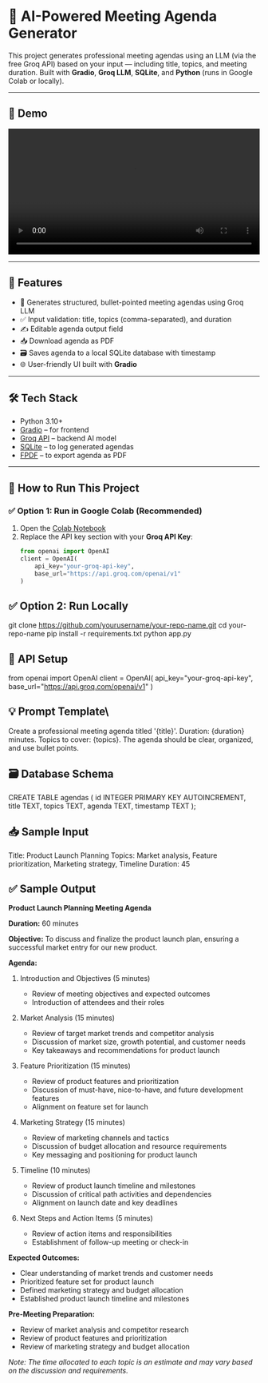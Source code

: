 # 🤖 AI-Powered Meeting Agenda Generator

This project generates professional meeting agendas using an LLM (via the free Groq API) based on your input — including title, topics, and meeting duration. Built with **Gradio**, **Groq LLM**, **SQLite**, and **Python** (runs in Google Colab or locally).

---

## 🎥 Demo

<video width="100%" controls>
  <source src="demo.mp4" type="video/mp4">
  Your browser does not support the video tag.
</video>

---

## 🚀 Features

- 🧠 Generates structured, bullet-pointed meeting agendas using Groq LLM
- ✅ Input validation: title, topics (comma-separated), and duration
- ✍️ Editable agenda output field
- 📥 Download agenda as PDF
- 🗃️ Saves agenda to a local SQLite database with timestamp
- 🌐 User-friendly UI built with **Gradio**

---

## 🛠️ Tech Stack

- Python 3.10+
- [Gradio](https://gradio.app/) – for frontend
- [Groq API](https://console.groq.com) – backend AI model
- [SQLite](https://sqlite.org/) – to log generated agendas
- [FPDF](https://pyfpdf.github.io/) – to export agenda as PDF

---

## 🧪 How to Run This Project

### ✅ Option 1: Run in Google Colab (Recommended)
1. Open the [Colab Notebook](LINK_TO_YOUR_NOTEBOOK)
2. Replace the API key section with your **Groq API Key**:
   ```python
   from openai import OpenAI
   client = OpenAI(
       api_key="your-groq-api-key",
       base_url="https://api.groq.com/openai/v1"
   )

## ✅ Option 2: Run Locally
git clone https://github.com/yourusername/your-repo-name.git
cd your-repo-name
pip install -r requirements.txt
python app.py

## 🔐 API Setup
from openai import OpenAI
client = OpenAI(
    api_key="your-groq-api-key",
    base_url="https://api.groq.com/openai/v1"
)
## 💡 Prompt Template\
Create a professional meeting agenda titled '{title}'.
Duration: {duration} minutes.
Topics to cover: {topics}.
The agenda should be clear, organized, and use bullet points.

## 🗃️ Database Schema
CREATE TABLE agendas (
  id INTEGER PRIMARY KEY AUTOINCREMENT,
  title TEXT,
  topics TEXT,
  agenda TEXT,
  timestamp TEXT
);
## 📥 Sample Input
Title: Product Launch Planning
Topics: Market analysis, Feature prioritization, Marketing strategy, Timeline
Duration: 45
## ✅ Sample Output
**Product Launch Planning Meeting Agenda**

**Duration:** 60 minutes

**Objective:** To discuss and finalize the product launch plan, ensuring a successful market entry for our new product.

**Agenda:**

1. Introduction and Objectives (5 minutes)
   - Review of meeting objectives and expected outcomes
   - Introduction of attendees and their roles

2. Market Analysis (15 minutes)
   - Review of target market trends and competitor analysis
   - Discussion of market size, growth potential, and customer needs
   - Key takeaways and recommendations for product launch

3. Feature Prioritization (15 minutes)
   - Review of product features and prioritization
   - Discussion of must-have, nice-to-have, and future development features
   - Alignment on feature set for launch

4. Marketing Strategy (15 minutes)
   - Review of marketing channels and tactics
   - Discussion of budget allocation and resource requirements
   - Key messaging and positioning for product launch

5. Timeline (10 minutes)
   - Review of product launch timeline and milestones
   - Discussion of critical path activities and dependencies
   - Alignment on launch date and key deadlines

6. Next Steps and Action Items (5 minutes)
   - Review of action items and responsibilities
   - Establishment of follow-up meeting or check-in

**Expected Outcomes:**
- Clear understanding of market trends and customer needs
- Prioritized feature set for product launch
- Defined marketing strategy and budget allocation
- Established product launch timeline and milestones

**Pre-Meeting Preparation:**
- Review of market analysis and competitor research
- Review of product features and prioritization
- Review of marketing strategy and budget allocation

*Note: The time allocated to each topic is an estimate and may vary based on the discussion and requirements.*
